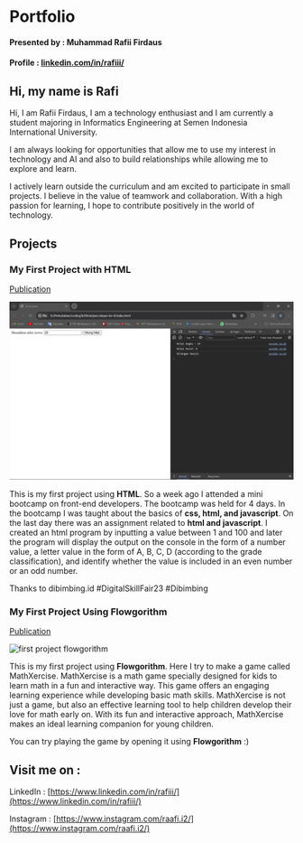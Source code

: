 # Portfolio
#### Presented by : Muhammad Rafii Firdaus
#### Profile : [linkedin.com/in/rafiii/](https://www.linkedin.com/in/rafiii/)

## Hi, my name is Rafi
Hi, I am Rafii Firdaus, I am a technology enthusiast and I am currently a student majoring in Informatics Engineering at Semen Indonesia International University.

I am always looking for opportunities that allow me to use my interest in technology and AI and also to build relationships while allowing me to explore and learn.

I actively learn outside the curriculum and am excited to participate in small projects. I believe in the value of teamwork and collaboration. With a high passion for learning, I hope to contribute positively in the world of technology.

## Projects
### My First Project with HTML
[Publication](https://github.com/RfiiF/My-first-project)

![first project html](assets/img/first_project_html.png)

This is my first project using **HTML**. So a week ago I attended a mini bootcamp on front-end developers. The bootcamp was held for 4 days. In the bootcamp I was taught about the basics of **css, html, and javascript**. On the last day there was an assignment related to **html and javascript**. I created an html program by inputting a value between 1 and 100 and later the program will display the output on the console in the form of a number value, a letter value in the form of A, B, C, D (according to the grade classification), and identify whether the value is included in an even number or an odd number.

Thanks to dibimbing.id
#DigitalSkillFair23 #Dibimbing

### My First Project Using Flowgorithm
[Publication](https://github.com/RfiiF/Game-MathXercise)

![first project flowgorithm](asseets/img/game.png)

This is my first project using **Flowgorithm**. Here I try to make a game called MathXercise.
MathXercise is a math game specially designed for kids to learn math in a fun and interactive way. This game offers an engaging learning experience while developing basic math skills.
MathXercise is not just a game, but also an effective learning tool to help children develop their love for math early on. With its fun and interactive approach, MathXercise makes an ideal learning companion for young children.

You can try playing the game by opening it using **Flowgorithm** :)



## Visit me on :
LinkedIn : [https://www.linkedin.com/in/rafiii/](https://www.linkedin.com/in/rafiii/)

Instagram : [https://www.instagram.com/raafi.i2/](https://www.instagram.com/raafi.i2/)
